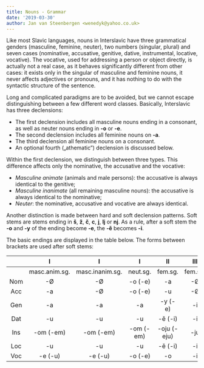 ```yaml
---
title: Nouns - Grammar
date: '2019-03-30'
author: Jan van Steenbergen <wenedyk@yahoo.co.uk>
---
```


Like most Slavic languages, nouns in Interslavic have three grammatical genders (masculine, feminine, neuter), two numbers (singular, plural) and seven cases (nominative, accusative, genitive, dative, instrumental, locative, vocative). The vocative, used for addressing a person or object directly, is actually not a real case, as it behaves significantly different from other cases: it exists only in the singular of masculine and feminine nouns, it never affects adjectives or pronouns, and it has nothing to do with the syntactic structure of the sentence.

Long and complicated paradigms are to be avoided, but we cannot escape distinguishing between a few different word classes. Basically, Interslavic has three declensions:

* The first declension includes all masculine nouns ending in a consonant, as well as neuter nouns ending in **-o** or **-e**.
* The second declension includes all feminine nouns on **-a**.
* The third declension all feminine nouns on a consonant.
* An optional fourth („athematic”) declension is discussed below.

Within the first declension, we distinguish between three types. This difference affects only the nominative, the accusative and the vocative:

* _Masculine animate_ (animals and male persons): the accusative is always identical to the genitive;
* _Masculine inanimate_ (all remaining masculine nouns): the accusative is always identical to the nominative;
* _Neuter_: the nominative, accusative and vocative are always identical.

Another distinction is made between hard and soft declension patterns.
Soft stems are stems ending in **š**, **ž**, **č**, **c**, **j**, **lj** or **nj**.
As a rule, after a soft stem the **-o** and **-y** of the ending become **-e**, the **-ě** becomes **-i**.

The basic endings are displayed in the table below. The forms between brackets are used after soft stems:

|     |       I       |        I        |     I     |      II     |   III   |
|:---:|:-------------:|:---------------:|:---------:|:-----------:|:-------:|
|     | masc.anim.sg. | masc.inanim.sg. |  neut.sg. |   fem.sg.   | fem.sg. |
| Nom |       -Ø      |        -Ø       |  -o (-e)  |      -a     |    -Ø   |
| Acc |       -a      |        -Ø       |  -o (-e)  |      -u     |    -Ø   |
| Gen |       -a      |        -a       |     -a    |   -y (-e)   |    -i   |
| Dat |       -u      |        -u       |     -u    |   -ě (-i)   |    -i   |
| Ins |   -om (-em)   |    -om (-em)    | -om (-em) | -oju (-eju) |   -ju   |
| Loc |       -u      |        -u       |     -u    |   -ě (-i)   |    -i   |
| Voc |    -e (-u)    |     -e (-u)     |  -o (-e)  |      -o     |    -i   |



